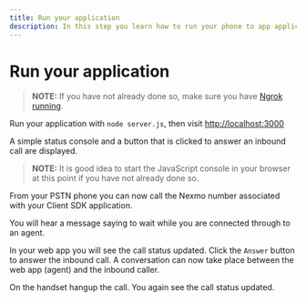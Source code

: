 ```yaml
---
title: Run your application
description: In this step you learn how to run your phone to app application.
---
```


# Run your application

> **NOTE:** If you have not already done so, make sure you have [Ngrok running](/client-sdk/tutorials/app-to-phone/prerequisites#how-to-run-ngrok).

Run your application with `node server.js`, then visit [http://localhost:3000](http://localhost:3000)

A simple status console and a button that is clicked to answer an inbound call are displayed.

> **NOTE:** It is good idea to start the JavaScript console in your browser at this point if you have not already done so.

From your PSTN phone you can now call the Nexmo number associated with your Client SDK application.

You will hear a message saying to wait while you are connected through to an agent.

In your web app you will see the call status updated. Click the `Answer` button to answer the inbound call. A conversation can now take place between the web app (agent) and the inbound caller.

On the handset hangup the call. You again see the call status updated.
